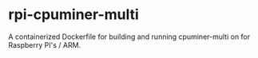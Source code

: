 # rpi-cpuminer-multi
A containerized Dockerfile for building and running cpuminer-multi on for Raspberry PI's / ARM.
